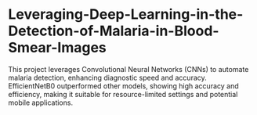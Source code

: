 # Leveraging-Deep-Learning-in-the-Detection-of-Malaria-in-Blood-Smear-Images
This project leverages Convolutional Neural Networks (CNNs) to automate malaria detection, enhancing diagnostic speed and accuracy. EfficientNetB0 outperformed other models, showing high accuracy and efficiency, making it suitable for resource-limited settings and potential mobile applications.
